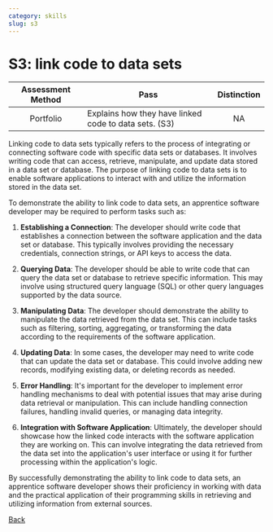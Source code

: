 ```yaml
---
category: skills
slug: s3
---
```


# S3: link code to data sets

<!-- prettier-ignore -->
| Assessment Method | Pass | Distinction |
| :---: | --- | :---: |
| Portfolio | Explains how they have linked code to data sets. (S3) | NA |

Linking code to data sets typically refers to the process of integrating or
connecting software code with specific data sets or databases. It involves
writing code that can access, retrieve, manipulate, and update data stored in a
data set or database. The purpose of linking code to data sets is to enable
software applications to interact with and utilize the information stored in the
data set.

To demonstrate the ability to link code to data sets, an apprentice software
developer may be required to perform tasks such as:

1. **Establishing a Connection**: The developer should write code that
   establishes a connection between the software application and the data set or
   database. This typically involves providing the necessary credentials,
   connection strings, or API keys to access the data.

2. **Querying Data**: The developer should be able to write code that can query
   the data set or database to retrieve specific information. This may involve
   using structured query language (SQL) or other query languages supported by
   the data source.

3. **Manipulating Data**: The developer should demonstrate the ability to
   manipulate the data retrieved from the data set. This can include tasks such
   as filtering, sorting, aggregating, or transforming the data according to the
   requirements of the software application.

4. **Updating Data**: In some cases, the developer may need to write code that
   can update the data set or database. This could involve adding new records,
   modifying existing data, or deleting records as needed.

5. **Error Handling**: It's important for the developer to implement error
   handling mechanisms to deal with potential issues that may arise during data
   retrieval or manipulation. This can include handling connection failures,
   handling invalid queries, or managing data integrity.

6. **Integration with Software Application**: Ultimately, the developer should
   showcase how the linked code interacts with the software application they are
   working on. This can involve integrating the data retrieved from the data set
   into the application's user interface or using it for further processing
   within the application's logic.

By successfully demonstrating the ability to link code to data sets, an
apprentice software developer shows their proficiency in working with data and
the practical application of their programming skills in retrieving and
utilizing information from external sources.

[Back](../README.md)
